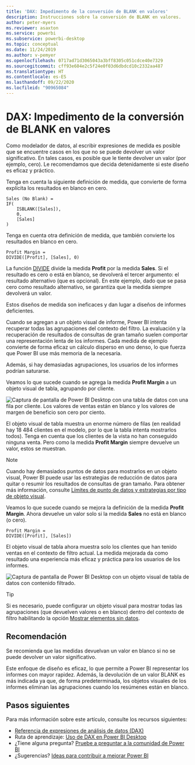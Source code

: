 ```yaml
---
title: 'DAX: Impedimento de la conversión de BLANK en valores'
description: Instrucciones sobre la conversión de BLANK en valores.
author: peter-myers
ms.reviewer: asaxton
ms.service: powerbi
ms.subservice: powerbi-desktop
ms.topic: conceptual
ms.date: 11/24/2019
ms.author: v-pemyer
ms.openlocfilehash: 0717ad71d3065043a3bff8305c051cdce40e7329
ms.sourcegitcommit: cff93e604e2c5f24e0f03d6dbdcd10c2332aa487
ms.translationtype: HT
ms.contentlocale: es-ES
ms.lasthandoff: 09/22/2020
ms.locfileid: "90965084"
---
```

# <a name="dax-avoid-converting-blanks-to-values"></a>DAX: Impedimento de la conversión de BLANK en valores

Como modelador de datos, al escribir expresiones de medida es posible que se encuentre casos en los que no se puede devolver un valor significativo. En tales casos, es posible que le tiente devolver un valor (por ejemplo, cero). Le recomendamos que decida detenidamente si este diseño es eficaz y práctico.

Tenga en cuenta la siguiente definición de medida, que convierte de forma explícita los resultados en blanco en cero.

```dax
Sales (No Blank) =
IF(
    ISBLANK([Sales]),
    0,
    [Sales]
)
```

Tenga en cuenta otra definición de medida, que también convierte los resultados en blanco en cero.

```dax
Profit Margin =
DIVIDE([Profit], [Sales], 0)
```

La función [DIVIDE](/dax/divide-function-dax) divide la medida **Profit** por la medida **Sales**. Si el resultado es cero o está en blanco, se devolverá el tercer argumento: el resultado alternativo (que es opcional). En este ejemplo, dado que se pasa cero como resultado alternativo, se garantiza que la medida siempre devolverá un valor.

Estos diseños de medida son ineficaces y dan lugar a diseños de informes deficientes.

Cuando se agregan a un objeto visual de informe, Power BI intenta recuperar todas las agrupaciones del contexto del filtro. La evaluación y la recuperación de resultados de consultas de gran tamaño suelen comportar una representación lenta de los informes. Cada medida de ejemplo convierte de forma eficaz un cálculo disperso en uno denso, lo que fuerza que Power BI use más memoria de la necesaria.

Además, si hay demasiadas agrupaciones, los usuarios de los informes podrían saturarse.

Veamos lo que sucede cuando se agrega la medida **Profit Margin** a un objeto visual de tabla, agrupando por cliente.

![Captura de pantalla de Power BI Desktop con una tabla de datos con una fila por cliente. Los valores de ventas están en blanco y los valores de margen de beneficio son cero por ciento. ](media/dax-avoid-converting-blank/table-visual-poor.png)

El objeto visual de tabla muestra un enorme número de filas (en realidad hay 18 484 clientes en el modelo, por lo que la tabla intenta mostrarlos todos). Tenga en cuenta que los clientes de la vista no han conseguido ninguna venta. Pero como la medida **Profit Margin** siempre devuelve un valor, estos se muestran.

> [!NOTE]
> Cuando hay demasiados puntos de datos para mostrarlos en un objeto visual, Power BI puede usar las estrategias de reducción de datos para quitar o resumir los resultados de consultas de gran tamaño. Para obtener más información, consulte [Límites de punto de datos y estrategias por tipo de objeto visual](../visuals/power-bi-data-points.md).

Veamos lo que sucede cuando se mejora la definición de la medida **Profit Margin**. Ahora devuelve un valor solo si la medida **Sales** no está en blanco (o cero).

```dax
Profit Margin =
DIVIDE([Profit], [Sales])
```

El objeto visual de tabla ahora muestra solo los clientes que han tenido ventas en el contexto de filtro actual. La medida mejorada da como resultado una experiencia más eficaz y práctica para los usuarios de los informes.

![Captura de pantalla de Power BI Desktop con un objeto visual de tabla de datos con contenido filtrado.](media/dax-avoid-converting-blank/table-visual-good.png)

> [!TIP]
> Si es necesario, puede configurar un objeto visual para mostrar todas las agrupaciones (que devuelven valores o en blanco) dentro del contexto de filtro habilitando la opción [Mostrar elementos sin datos](../create-reports/desktop-show-items-no-data.md).

## <a name="recommendation"></a>Recomendación

Se recomienda que las medidas devuelvan un valor en blanco si no se puede devolver un valor significativo.

Este enfoque de diseño es eficaz, lo que permite a Power BI representar los informes con mayor rapidez. Además, la devolución de un valor BLANK es más indicada ya que, de forma predeterminada, los objetos visuales de los informes eliminan las agrupaciones cuando los resúmenes están en blanco.

## <a name="next-steps"></a>Pasos siguientes

Para más información sobre este artículo, consulte los recursos siguientes:

- [Referencia de expresiones de análisis de datos (DAX)](/dax/)
- Ruta de aprendizaje: [Uso de DAX en Power BI Desktop](/learn/paths/dax-power-bi/)
- ¿Tiene alguna pregunta? [Pruebe a preguntar a la comunidad de Power BI](https://community.powerbi.com/)
- ¿Sugerencias? [Ideas para contribuir a mejorar Power BI](https://ideas.powerbi.com)